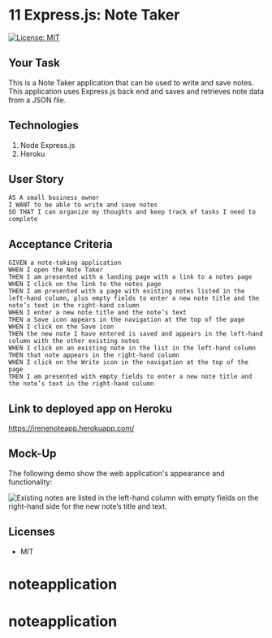 # 11 Express.js: Note Taker
[![License: MIT](https://img.shields.io/badge/License-MIT-yellow.svg)](https://opensource.org/licenses/MIT)

## Your Task

This is a Note Taker application that can be used to write and save notes. This application uses Express.js back end and saves and retrieves note data from a JSON file.

## Technologies

1. Node Express.js
2. Heroku

## User Story

```
AS A small business owner
I WANT to be able to write and save notes
SO THAT I can organize my thoughts and keep track of tasks I need to complete
```

## Acceptance Criteria

```
GIVEN a note-taking application
WHEN I open the Note Taker
THEN I am presented with a landing page with a link to a notes page
WHEN I click on the link to the notes page
THEN I am presented with a page with existing notes listed in the left-hand column, plus empty fields to enter a new note title and the note’s text in the right-hand column
WHEN I enter a new note title and the note’s text
THEN a Save icon appears in the navigation at the top of the page
WHEN I click on the Save icon
THEN the new note I have entered is saved and appears in the left-hand column with the other existing notes
WHEN I click on an existing note in the list in the left-hand column
THEN that note appears in the right-hand column
WHEN I click on the Write icon in the navigation at the top of the page
THEN I am presented with empty fields to enter a new note title and the note’s text in the right-hand column
```

## Link to deployed app on Heroku
https://irenenoteapp.herokuapp.com/

## Mock-Up

The following demo show the web application's appearance and functionality:

![Existing notes are listed in the left-hand column with empty fields on the right-hand side for the new note’s title and text.](./assets/hwork_demo_gif.gif)

## Licenses

* MIT



# noteapplication
# noteapplication
